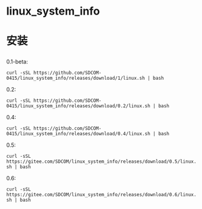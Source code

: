 # linux_system_info

# 安装</p>
0.1-beta:</p>
`curl -sSL https://github.com/SDCOM-0415/linux_system_info/releases/download/1/linux.sh | bash`</p></p>

0.2:</p>
`curl -sSL https://github.com/SDCOM-0415/linux_system_info/releases/download/0.2/linux.sh | bash`</p></p>

0.4:</p>
`curl -sSL https://github.com/SDCOM-0415/linux_system_info/releases/download/0.4/linux.sh | bash`</p></p>

0.5:</p>
`curl -sSL https://gitee.com/SDCOM/linux_system_info/releases/download/0.5/linux.sh | bash`</p></p>

0.6:</p>
`curl -sSL https://gitee.com/SDCOM/linux_system_info/releases/download/0.6/linux.sh | bash`</p></p>
